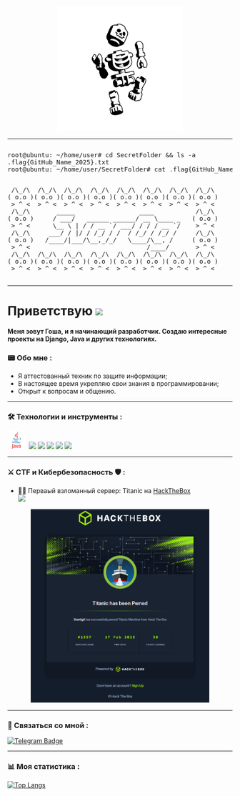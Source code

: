 <div id="Bones" align="center">
  <img src="https://github.com/GoshaGoshanidze/GoshaGoshanidze/blob/main/chel_2.png" width="280px">
</div>

---

<div id="Console"> 
  <pre id="ConsoleArt" align="">
<p>root@ubuntu: ~/home/user# cd SecretFolder && ls -a
.flag{GitHub_Name_2025}.txt
root@ubuntu: ~/home/user/SecretFolder# cat .flag{GitHub_Name_2025}.txt</p>
 /\_/\  /\_/\  /\_/\  /\_/\  /\_/\  /\_/\  /\_/\  /\_/\ 
( o.o )( o.o )( o.o )( o.o )( o.o )( o.o )( o.o )( o.o )
 > ^ <  > ^ <  > ^ <  > ^ <  > ^ <  > ^ <  > ^ <  > ^ < 
 /\_/\       _____                 ____           /\_/\ 
( o.o )     / ___/   ______ ______/ __ \____ _   ( o.o )
 > ^ <      \__ \ | / / __ `/ ___/ / / / __ `/    > ^ < 
 /\_/\     ___/ / |/ / /_/ / /  / /_/ / /_/ /     /\_/\ 
( o.o )   /____/|___/\__,_/_/   \____/\__, /     ( o.o )
 > ^ <                               /____/       > ^ < 
 /\_/\  /\_/\  /\_/\  /\_/\  /\_/\  /\_/\  /\_/\  /\_/\ 
( o.o )( o.o )( o.o )( o.o )( o.o )( o.o )( o.o )( o.o )
 > ^ <  > ^ <  > ^ <  > ^ <  > ^ <  > ^ <  > ^ <  > ^ < 
  </pre>
</div>

---

<h1>
  Приветствую
  <img src="https://media.giphy.com/media/hvRJCLFzcasrR4ia7z/giphy.gif" width="30px">
</h1>

<h4>Меня зовут Гоша, и я начинающий разработчик. Создаю интересные проекты на Django, Java и других технологиях.</h2>

<h3>📟 Обо мне :</h2>
<ul>
  <li>Я аттестованный техник по защите информации;</li>
  <li>В настоящее время укрепляю свои знания в программировании;</li>
  <li>Открыт к вопросам и общению.</li>
</ul>

---

<h3>🛠️ Технологии и инструменты :</h3>
<p align="left">
  <img src="https://github.com/devicons/devicon/blob/master/icons/java/java-original-wordmark.svg" title="Java" alt="Java" width="40" height="40"/>&nbsp;
  <img src="https://img.shields.io/badge/Python-%233776AB?style=for-the-badge&logo=Python&logoColor=white">
  <img src="https://img.shields.io/badge/Django-%23092E20?style=for-the-badge&logo=Django&logoColor=white">
  <img src="https://img.shields.io/badge/JavaScript-%23F7DF1E?style=for-the-badge&logo=JavaScript&logoColor=black">
  <img src="https://img.shields.io/badge/Spring-%236DB33F?style=for-the-badge&logo=Spring&logoColor=white">
  <img src="https://img.shields.io/badge/BootStrap-%237952B3?style=for-the-badge&logo=BootStrap&logoColor=white">
</p>

---

<h3>⚔️ CTF и Кибербезопасность 🛡️ :</h3>
<ul>
  <li>🏴‍☠️ Перваый взломанный сервер: Titanic на <a href="https://www.hackthebox.com/achievement/machine/2252758/648">HackTheBox</a></li>
<img src="https://camo.githubusercontent.com/ce511da6924e1885f9416cf251a489624094cdfa7b7d4f161b0783e740d1252c/68747470733a2f2f696d672e736869656c64732e696f2f62616467652f4861636b253230546865253230426f782d3131313932373f7374796c653d666f722d7468652d6261646765266c6f676f3d6861636b2d7468652d626f78266c6f676f436f6c6f723d394645463030">
</ul>
<p align="center">
  <img src="https://github.com/GoshaGoshanidze/GoshaGoshanidze/blob/main/titanic.png" width="400">
</p>

---

<h3>🔗 Связаться со мной :</h3>
  <a href="https://t.me/Svar0g0">
    <img src="https://img.shields.io/badge/Telegram-%2326A5E4?style=for-the-badge&logo=Telegram&logoColor=white" alt="Telegram Badge">
  </a>

---
### :bar_chart: Моя статистика :
[![Top Langs](https://github-readme-stats.vercel.app/api/top-langs/?username=GoshaGoshanidze&layout=compact&theme=tokyonight)](https://github.com/anuraghazra/github-readme-stats)



